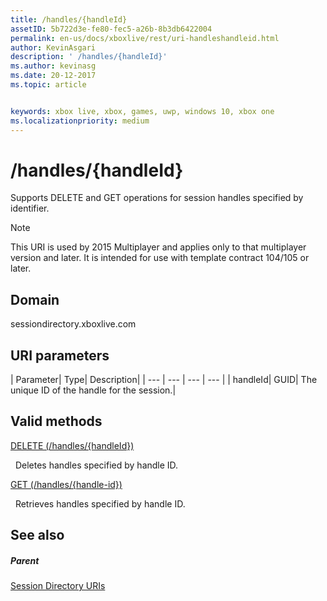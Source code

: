 ```yaml
---
title: /handles/{handleId}
assetID: 5b722d3e-fe80-fec5-a26b-8b3db6422004
permalink: en-us/docs/xboxlive/rest/uri-handleshandleid.html
author: KevinAsgari
description: ' /handles/{handleId}'
ms.author: kevinasg
ms.date: 20-12-2017
ms.topic: article


keywords: xbox live, xbox, games, uwp, windows 10, xbox one
ms.localizationpriority: medium
---
```



# /handles/{handleId}
Supports DELETE and GET operations for session handles specified by identifier. 

> [!NOTE] 
> This URI is used by 2015 Multiplayer and applies only to that multiplayer version and later. It is intended for use with template contract 104/105 or later.  

 
<a id="ID4EQ"></a>

 
## Domain
sessiondirectory.xboxlive.com  
<a id="ID4EV"></a>

 
## URI parameters
 
| Parameter| Type| Description| 
| --- | --- | --- | --- | 
| handleId| GUID| The unique ID of the handle for the session.| 
  
<a id="ID4ERB"></a>

 
## Valid methods

[DELETE (/handles/{handleId})](uri-handleshandleiddelete.md)

&nbsp;&nbsp;Deletes handles specified by handle ID.

[GET (/handles/{handle-id})](uri-handleshandleidget.md)

&nbsp;&nbsp;Retrieves handles specified by handle ID.
 
<a id="ID4E4B"></a>

 
## See also
 
<a id="ID4E6B"></a>

 
##### Parent 

[Session Directory URIs](atoc-reference-sessiondirectory.md)

   